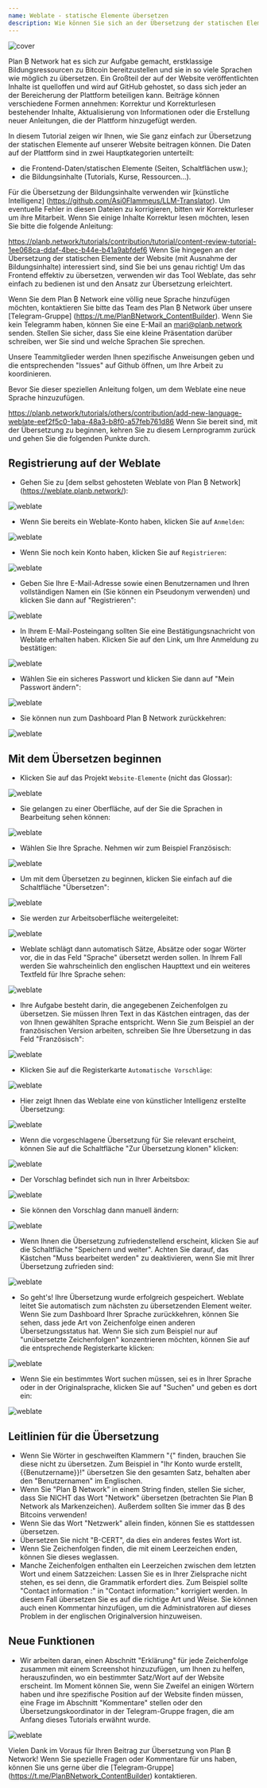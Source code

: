 ```yaml
---
name: Weblate - statische Elemente übersetzen
description: Wie können Sie sich an der Übersetzung der statischen Elemente auf planb.network beteiligen?
---
```

![cover](assets/cover.webp)

Plan ₿ Network hat es sich zur Aufgabe gemacht, erstklassige Bildungsressourcen zu Bitcoin bereitzustellen und sie in so viele Sprachen wie möglich zu übersetzen. Ein Großteil der auf der Website veröffentlichten Inhalte ist quelloffen und wird auf GitHub gehostet, so dass sich jeder an der Bereicherung der Plattform beteiligen kann. Beiträge können verschiedene Formen annehmen: Korrektur und Korrekturlesen bestehender Inhalte, Aktualisierung von Informationen oder die Erstellung neuer Anleitungen, die der Plattform hinzugefügt werden.

In diesem Tutorial zeigen wir Ihnen, wie Sie ganz einfach zur Übersetzung der statischen Elemente auf unserer Website beitragen können. Die Daten auf der Plattform sind in zwei Hauptkategorien unterteilt:


- die Frontend-Daten/statischen Elemente (Seiten, Schaltflächen usw.);
- die Bildungsinhalte (Tutorials, Kurse, Ressourcen...).

Für die Übersetzung der Bildungsinhalte verwenden wir [künstliche Intelligenz] (https://github.com/Asi0Flammeus/LLM-Translator). Um eventuelle Fehler in diesen Dateien zu korrigieren, bitten wir Korrekturleser um ihre Mitarbeit. Wenn Sie einige Inhalte Korrektur lesen möchten, lesen Sie bitte die folgende Anleitung:

https://planb.network/tutorials/contribution/tutorial/content-review-tutorial-1ee068ca-ddaf-4bec-b44e-b41a9abfdef6
Wenn Sie hingegen an der Übersetzung der statischen Elemente der Website (mit Ausnahme der Bildungsinhalte) interessiert sind, sind Sie bei uns genau richtig! Um das Frontend effektiv zu übersetzen, verwenden wir das Tool Weblate, das sehr einfach zu bedienen ist und den Ansatz zur Übersetzung erleichtert.

Wenn Sie dem Plan ₿ Network eine völlig neue Sprache hinzufügen möchten, kontaktieren Sie bitte das Team des Plan ₿ Network über unsere [Telegram-Gruppe] (https://t.me/PlanBNetwork_ContentBuilder). Wenn Sie kein Telegramm haben, können Sie eine E-Mail an mari@planb.network senden. Stellen Sie sicher, dass Sie eine kleine Präsentation darüber schreiben, wer Sie sind und welche Sprachen Sie sprechen.

Unsere Teammitglieder werden Ihnen spezifische Anweisungen geben und die entsprechenden "Issues" auf Github öffnen, um Ihre Arbeit zu koordinieren.

Bevor Sie dieser speziellen Anleitung folgen, um dem Weblate eine neue Sprache hinzuzufügen.

https://planb.network/tutorials/others/contribution/add-new-language-weblate-eef2f5c0-1aba-48a3-b8f0-a57feb761d86
Wenn Sie bereit sind, mit der Übersetzung zu beginnen, kehren Sie zu diesem Lernprogramm zurück und gehen Sie die folgenden Punkte durch.

## Registrierung auf der Weblate


- Gehen Sie zu [dem selbst gehosteten Weblate von Plan ₿ Network] (https://weblate.planb.network/):

![weblate](assets/01.webp)


- Wenn Sie bereits ein Weblate-Konto haben, klicken Sie auf `Anmelden`:

![weblate](assets/02.webp)


- Wenn Sie noch kein Konto haben, klicken Sie auf `Registrieren`:

![weblate](assets/03.webp)


- Geben Sie Ihre E-Mail-Adresse sowie einen Benutzernamen und Ihren vollständigen Namen ein (Sie können ein Pseudonym verwenden) und klicken Sie dann auf "Registrieren":

![weblate](assets/04.webp)


- In Ihrem E-Mail-Posteingang sollten Sie eine Bestätigungsnachricht von Weblate erhalten haben. Klicken Sie auf den Link, um Ihre Anmeldung zu bestätigen:

![weblate](assets/05.webp)


- Wählen Sie ein sicheres Passwort und klicken Sie dann auf "Mein Passwort ändern":

![weblate](assets/06.webp)


- Sie können nun zum Dashboard Plan ₿ Network zurückkehren:

![weblate](assets/07.webp)

## Mit dem Übersetzen beginnen


- Klicken Sie auf das Projekt `Website-Elemente` (nicht das Glossar):

![weblate](assets/08.webp)


- Sie gelangen zu einer Oberfläche, auf der Sie die Sprachen in Bearbeitung sehen können:

![weblate](assets/09.webp)


- Wählen Sie Ihre Sprache. Nehmen wir zum Beispiel Französisch:

![weblate](assets/10.webp)


- Um mit dem Übersetzen zu beginnen, klicken Sie einfach auf die Schaltfläche "Übersetzen":

![weblate](assets/11.webp)


- Sie werden zur Arbeitsoberfläche weitergeleitet:

![weblate](assets/12.webp)


- Weblate schlägt dann automatisch Sätze, Absätze oder sogar Wörter vor, die in das Feld "Sprache" übersetzt werden sollen. In Ihrem Fall werden Sie wahrscheinlich den englischen Haupttext und ein weiteres Textfeld für Ihre Sprache sehen:

![weblate](assets/13.webp)


- Ihre Aufgabe besteht darin, die angegebenen Zeichenfolgen zu übersetzen. Sie müssen Ihren Text in das Kästchen eintragen, das der von Ihnen gewählten Sprache entspricht. Wenn Sie zum Beispiel an der französischen Version arbeiten, schreiben Sie Ihre Übersetzung in das Feld "Französisch":

![weblate](assets/14.webp)


- Klicken Sie auf die Registerkarte `Automatische Vorschläge`:

![weblate](assets/15.webp)


- Hier zeigt Ihnen das Weblate eine von künstlicher Intelligenz erstellte Übersetzung:

![weblate](assets/16.webp)


- Wenn die vorgeschlagene Übersetzung für Sie relevant erscheint, können Sie auf die Schaltfläche "Zur Übersetzung klonen" klicken:

![weblate](assets/17.webp)


- Der Vorschlag befindet sich nun in Ihrer Arbeitsbox:

![weblate](assets/18.webp)


- Sie können den Vorschlag dann manuell ändern:

![weblate](assets/19.webp)


- Wenn Ihnen die Übersetzung zufriedenstellend erscheint, klicken Sie auf die Schaltfläche "Speichern und weiter". Achten Sie darauf, das Kästchen "Muss bearbeitet werden" zu deaktivieren, wenn Sie mit Ihrer Übersetzung zufrieden sind:

![weblate](assets/20.webp)


- So geht's! Ihre Übersetzung wurde erfolgreich gespeichert. Weblate leitet Sie automatisch zum nächsten zu übersetzenden Element weiter. Wenn Sie zum Dashboard Ihrer Sprache zurückkehren, können Sie sehen, dass jede Art von Zeichenfolge einen anderen Übersetzungsstatus hat. Wenn Sie sich zum Beispiel nur auf "unübersetzte Zeichenfolgen" konzentrieren möchten, können Sie auf die entsprechende Registerkarte klicken:

![weblate](assets/21.webp)


- Wenn Sie ein bestimmtes Wort suchen müssen, sei es in Ihrer Sprache oder in der Originalsprache, klicken Sie auf "Suchen" und geben es dort ein:

![weblate](assets/22.webp)

## Leitlinien für die Übersetzung


- Wenn Sie Wörter in geschweiften Klammern "{" finden, brauchen Sie diese nicht zu übersetzen. Zum Beispiel in "Ihr Konto wurde erstellt, {{Benutzername}}!" übersetzen Sie den gesamten Satz, behalten aber den "Benutzernamen" im Englischen.
- Wenn Sie "Plan ₿ Network" in einem String finden, stellen Sie sicher, dass Sie NICHT das Wort "Network" übersetzen (betrachten Sie Plan ₿ Network als Markenzeichen). Außerdem sollten Sie immer das ₿ des Bitcoins verwenden!
- Wenn Sie das Wort "Netzwerk" allein finden, können Sie es stattdessen übersetzen.
- Übersetzen Sie nicht "B-CERT", da dies ein anderes festes Wort ist.
- Wenn Sie Zeichenfolgen finden, die mit einem Leerzeichen enden, können Sie dieses weglassen.
- Manche Zeichenfolgen enthalten ein Leerzeichen zwischen dem letzten Wort und einem Satzzeichen: Lassen Sie es in Ihrer Zielsprache nicht stehen, es sei denn, die Grammatik erfordert dies. Zum Beispiel sollte "Contact information :" in "Contact information:" korrigiert werden. In diesem Fall übersetzen Sie es auf die richtige Art und Weise. Sie können auch einen Kommentar hinzufügen, um die Administratoren auf dieses Problem in der englischen Originalversion hinzuweisen.

## Neue Funktionen


- Wir arbeiten daran, einen Abschnitt "Erklärung" für jede Zeichenfolge zusammen mit einem Screenshot hinzuzufügen, um Ihnen zu helfen, herauszufinden, wo ein bestimmter Satz/Wort auf der Website erscheint. Im Moment können Sie, wenn Sie Zweifel an einigen Wörtern haben und ihre spezifische Position auf der Website finden müssen, eine Frage im Abschnitt "Kommentare" stellen oder den Übersetzungskoordinator in der Telegram-Gruppe fragen, die am Anfang dieses Tutorials erwähnt wurde.

![weblate](assets/23.webp)

Vielen Dank im Voraus für Ihren Beitrag zur Übersetzung von Plan ₿ Network! Wenn Sie spezielle Fragen oder Kommentare für uns haben, können Sie uns gerne über die [Telegram-Gruppe] (https://t.me/PlanBNetwork_ContentBuilder) kontaktieren.